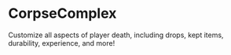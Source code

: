 # CorpseComplex
Customize all aspects of player death, including drops, kept items, durability, experience, and more!
